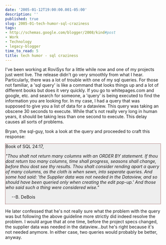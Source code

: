 ```yaml
---
date: '2005-01-12T19:00:00.001-05:00'
description: ''
published: true
slug: 2005-01-tech-humor-sql-craziness
tags:
- http://schemas.google.com/blogger/2008/kind#post
- Work
- Technology
- legacy-blogger
time_to_read: 5
title: tech humor - sql craziness
---
```


I've been working at RoviSys for a little while now and one of my projects just went live. The release didn't go very smoothly from what I hear. Particularly, there was a lot of trouble with one of my sql queries. For those not familiar, a 'sql query' is like a command that looks things up and a lot of different books but does it very quickly. If you go to whitepages.com and google, etc. and search for someone, a 'query' is being executed to find the information you are looking for. In my case, I had a query that was supposed to give you a list of data for a dataview. This query was taking an obscene 30 seconds to execute. While that's not really very long in human years, it should be taking less than one second to execute. This delay causes all sorts of problems. 

Bryan, the sql-guy, took a look at the query and proceeded to craft this response:

<div style="background-color: #eee; border: 1px dotted #600;">Book of SQL 24:17,

*"Thou shalt not return many columns with an ORDER BY statement.  If thou dost return too many columns, time shall progress, seasons shall change, before thou dost see thy results.  Thou shalt consider rending apart a query of many columns, as the cloth is when sewn, into seperate queries.  And some had said: 'the Supplier data was not needed in the Dataview, and so should have been queried only when creating the edit pop-up.'  And those who said such a thing were considered wise."*

&nbsp;&nbsp;&nbsp;&nbsp; --B. DeBois

</div> 

He later confessed that he's not really sure what the problem with the query was but following the above guideline more strictly did indeed resolve the problem. I would argue that at one time, before the project specs changed, the supplier data was needed in the dataview...but he's right because it's not needed anymore. In either case, two queries would probably be better, anyway.